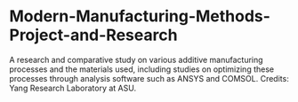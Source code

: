 # Modern-Manufacturing-Methods-Project-and-Research
 A research and comparative study on various additive manufacturing processes and the materials used, including studies on optimizing these processes through analysis software such as ANSYS and COMSOL. Credits: Yang Research Laboratory at ASU.
